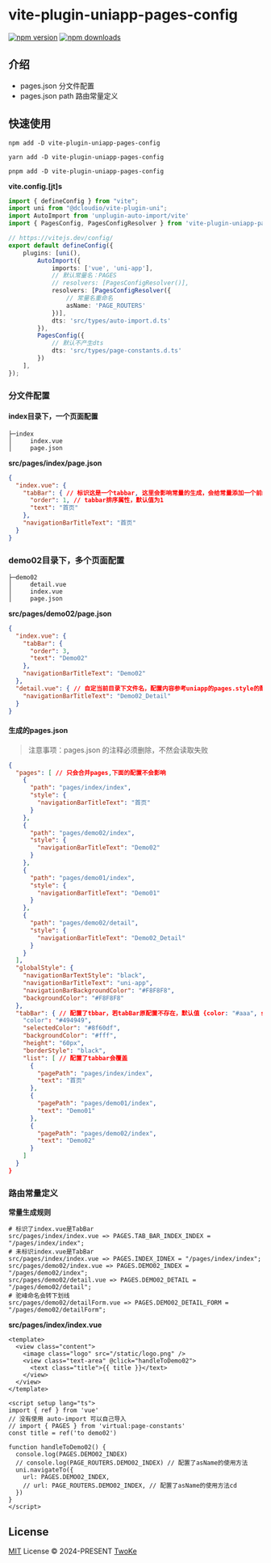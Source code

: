 # vite-plugin-uniapp-pages-config

[![npm version][npm-version-src]][npm-version-href]
[![npm downloads][npm-downloads-src]][npm-downloads-href]

## 介绍

- pages.json 分文件配置
- pages.json path 路由常量定义

## 快速使用

```shell
npm add -D vite-plugin-uniapp-pages-config
```

```shell
yarn add -D vite-plugin-uniapp-pages-config
```

```shell
pnpm add -D vite-plugin-uniapp-pages-config
```

**vite.config.[jt]s**
```ts
import { defineConfig } from "vite";
import uni from "@dcloudio/vite-plugin-uni";
import AutoImport from 'unplugin-auto-import/vite'
import { PagesConfig, PagesConfigResolver } from 'vite-plugin-uniapp-pages-config'

// https://vitejs.dev/config/
export default defineConfig({
    plugins: [uni(),
        AutoImport({
            imports: ['vue', 'uni-app'],
            // 默认常量名：PAGES
            // resolvers: [PagesConfigResolver()],
            resolvers: [PagesConfigResolver({
                // 常量名重命名
                asName: 'PAGE_ROUTERS'
            })],
            dts: 'src/types/auto-import.d.ts'
        }),
        PagesConfig({
            // 默认不产生dts
            dts: 'src/types/page-constants.d.ts'
        })
    ],
});
```

### 分文件配置

#### index目录下，一个页面配置
```shell
├─index
│     index.vue
│     page.json
```

**src/pages/index/page.json**
```json
{
  "index.vue": {
    "tabBar": { // 标识这是一个tabbar, 这里会影响常量的生成，会给常量添加一个前缀TAR_BAR_，可以定义tabbar的属性，pagePath会自动填充不用配置
      "order": 1, // tabbar排序属性，默认值为1
      "text": "首页" 
    },
    "navigationBarTitleText": "首页"
  }
}
```
### demo02目录下，多个页面配置
```shell
├─demo02
│     detail.vue
│     index.vue
│     page.json
```

**src/pages/demo02/page.json**
```json
{
  "index.vue": {
    "tabBar": {
      "order": 3,
      "text": "Demo02"
    }, 
    "navigationBarTitleText": "Demo02"
  },
  "detail.vue": { // 自定当前目录下文件名，配置内容参考uniapp的pages.style的配置
    "navigationBarTitleText": "Demo02_Detail"
  }
}

```

#### 生成的pages.json

> 注意事项：pages.json 的注释必须删除，不然会读取失败

```json
{
  "pages": [ // 只会合并pages,下面的配置不会影响
    {
      "path": "pages/index/index",
      "style": {
        "navigationBarTitleText": "首页"
      }
    },
    {
      "path": "pages/demo02/index",
      "style": {
        "navigationBarTitleText": "Demo02"
      }
    },
    {
      "path": "pages/demo01/index",
      "style": {
        "navigationBarTitleText": "Demo01"
      }
    },
    {
      "path": "pages/demo02/detail",
      "style": {
        "navigationBarTitleText": "Demo02_Detail"
      }
    }
  ],
  "globalStyle": {
    "navigationBarTextStyle": "black",
    "navigationBarTitleText": "uni-app",
    "navigationBarBackgroundColor": "#F8F8F8",
    "backgroundColor": "#F8F8F8"
  },
  "tabBar": { // 配置了tbbar，若tabBar原配置不存在，默认值 {color: "#aaa", selectedColor: "#000"}
    "color": "#494949",
    "selectedColor": "#8f60df",
    "backgroundColor": "#fff",
    "height": "60px",
    "borderStyle": "black",
    "list": [ // 配置了tabbar会覆盖
      {
        "pagePath": "pages/index/index",
        "text": "首页"
      },
      {
        "pagePath": "pages/demo01/index",
        "text": "Demo01"
      },
      {
        "pagePath": "pages/demo02/index",
        "text": "Demo02"
      }
    ]
  }
}
```

### 路由常量定义

**常量生成规则**
```shell
# 标识了index.vue是TabBar
src/pages/index/index.vue => PAGES.TAB_BAR_INDEX_INDEX = "/pages/index/index";
# 未标识index.vue是TabBar
src/pages/index/index.vue => PAGES.INDEX_IDNEX = "/pages/index/index";
src/pages/demo02/index.vue => PAGES.DEMO02_INDEX = "/pages/demo02/index";
src/pages/demo02/detail.vue => PAGES.DEMO02_DETAIL = "/pages/demo02/detail";
# 驼峰命名会转下划线
src/pages/demo02/detailForm.vue => PAGES.DEMO02_DETAIL_FORM = "/pages/demo02/detailForm";
```

**src/pages/index/index.vue**

```vue
<template>
  <view class="content">
    <image class="logo" src="/static/logo.png" />
    <view class="text-area" @click="handleToDemo02">
      <text class="title">{{ title }}</text>
    </view>
  </view>
</template>

<script setup lang="ts">
import { ref } from 'vue'
// 没有使用 auto-import 可以自己导入
// import { PAGES } from 'virtual:page-constants'
const title = ref('to demo02')

function handleToDemo02() {
  console.log(PAGES.DEMO02_INDEX)
  // console.log(PAGE_ROUTERS.DEMO02_INDEX) // 配置了asName的使用方法
  uni.navigateTo({
    url: PAGES.DEMO02_INDEX,
    // url: PAGE_ROUTERS.DEMO02_INDEX, // 配置了asName的使用方法cd
  })
}
</script>
```


## License
[MIT](./LICENSE) License © 2024-PRESENT [TwoKe](https://github.com/TwoKe945)


[npm-version-src]: https://img.shields.io/npm/v/vite-plugin-uniapp-pages-config?style=flat&colorA=080f12&colorB=1fa669
[npm-version-href]: https://npmjs.com/package/vite-plugin-uniapp-pages-config
[npm-downloads-src]: https://img.shields.io/npm/dm/vite-plugin-uniapp-pages-config?style=flat&colorA=080f12&colorB=1fa669
[npm-downloads-href]: https://npmjs.com/package/vite-plugin-uniapp-pages-config